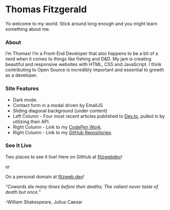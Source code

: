 # Thomas Fitzgerald

Yo welcome to my world. Stick around long enough and you might learn something about me. 

### About
I’m Thomas! I’m a Front-End Developer that also happens to be a bit of a nerd when it comes to things like fishing and D&D. My jam is creating beautiful and responsive websites with HTML, CSS and JavaScript. I think contributing to Open Source is incredibly important and essential to growth as a developer.

### Site Features
+ Dark mode. 
+ Contact form in a modal driven by EmailJS
+ Sliding diagonal background (under content)
+ Left Column - Four most recent articles published to [Dev.to](https://dev.to/fitzwebdev), pulled in by utilizing their API. 
+ Right Column - Link to my [CodePen Work](https://codepen.io/fitzwebdev).
+ Right Column - Link to my [GitHub Repositories](https://github.com/fitzwebdev?tab=repositories).

### See It Live
Two places to see it live! 
Here on GitHub at [fitzwebdev](https://fitzwebdev.github.io/)!

or

On a personal domain at [fitzweb.dev](https://fitzweb.dev/)!




*“Cowards die many times before their deaths; The valiant never taste of death but once.”*

-William Shakespeare, Julius Caesar